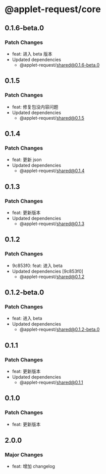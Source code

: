 # @applet-request/core

## 0.1.6-beta.0

### Patch Changes

- feat: 进入 beta 版本
- Updated dependencies
  - @applet-request/shared@0.1.6-beta.0

## 0.1.5

### Patch Changes

- feat: 修复包没内容问题
- Updated dependencies
  - @applet-request/shared@0.1.5

## 0.1.4

### Patch Changes

- feat: 更新 json
- Updated dependencies
  - @applet-request/shared@0.1.4

## 0.1.3

### Patch Changes

- feat: 更新版本
- Updated dependencies
  - @applet-request/shared@0.1.3

## 0.1.2

### Patch Changes

- 9c853f0: feat: 进入 beta
- Updated dependencies [9c853f0]
  - @applet-request/shared@0.1.2

## 0.1.2-beta.0

### Patch Changes

- feat: 进入 beta
- Updated dependencies
  - @applet-request/shared@0.1.2-beta.0

## 0.1.1

### Patch Changes

- feat: 更新版本
- Updated dependencies
  - @applet-request/shared@0.1.1

## 0.1.0

### Patch Changes

- feat: 更新版本

## 2.0.0

### Major Changes

- feat: 增加 changelog
